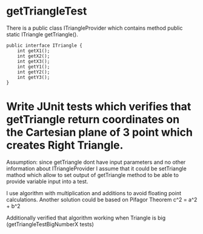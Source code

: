 # getTriangleTest
There is a public class ITriangleProvider which contains method public static ITriangle getTriangle().
```
public interface ITriangle {
    int getX1();
    int getX2();
    int getX3();
    int getY1();
    int getY2();
    int getY3();
}
```
Write JUnit tests which verifies that getTriangle return coordinates on the Cartesian plane of 3 point which creates Right Triangle.
============
Assumption:
since getTriangle dont have input parameters and no other information about ITriangleProvider I assume that it could be setTriangle mathod which allow to set output of getTriangle method to be able to provide variable input into a test.

I use algorithm with multiplication and additions to avoid floating point calculations.
Another solution could be based on Pifagor Theorem c^2 = a^2 + b^2

Additionally verified that algorithm working when Triangle is big (getTriangleTestBigNumberX tests)

